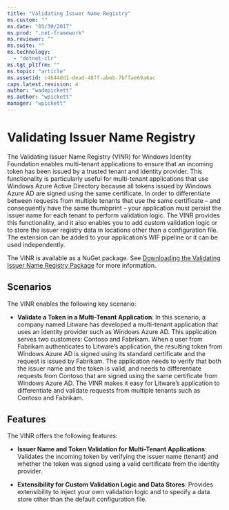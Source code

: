 ```yaml
---
title: "Validating Issuer Name Registry"
ms.custom: ""
ms.date: "03/30/2017"
ms.prod: ".net-framework"
ms.reviewer: ""
ms.suite: ""
ms.technology: 
  - "dotnet-clr"
ms.tgt_pltfrm: ""
ms.topic: "article"
ms.assetid: c4644dd1-dead-48ff-abeb-7bffae69a6ac
caps.latest.revision: 4
author: "wadepickett"
ms.author: "wpickett"
manager: "wpickett"
---
```

# Validating Issuer Name Registry
The Validating Issuer Name Registry (VINR) for Windows Identity Foundation enables multi-tenant applications to ensure that an incoming token has been issued by a trusted tenant and identity provider. This functionality is particularly useful for multi-tenant applications that use Windows Azure Active Directory because all tokens issued by Windows Azure AD are signed using the same certificate. In order to differentiate between requests from multiple tenants that use the same certificate – and consequently have the same thumbprint – your application must persist the issuer name for each tenant to perform validation logic. The VINR provides this functionality, and it also enables you to add custom validation logic or to store the issuer registry data in locations other than a configuration file. The extension can be added to your application’s WIF pipeline or it can be used independently.  
  
 The VINR is available as a NuGet package. See [Downloading the Validating Issuer Name Registry Package](../../../docs/framework/security/downloading-the-validating-issuer-name-registry-package.md) for more information.  
  
## Scenarios  
 The VINR enables the following key scenario:  
  
-   **Validate a Token in a Multi-Tenant Application**: In this scenario, a company named Litware has developed a multi-tenant application that uses an identity provider such as Windows Azure AD. This application serves two customers: Contoso and Fabrikam. When a user from Fabrikam authenticates to Litware’s application, the resulting token from Windows Azure AD is signed using its standard certificate and the request is issued by Fabrikam. The application needs to verify that both the issuer name and the token is valid, and needs to differentiate requests from Contoso that are signed using the same certificate from Windows Azure AD. The VINR makes it easy for Litware’s application to differentiate and validate requests from multiple tenants such as Contoso and Fabrikam.  
  
## Features  
 The VINR offers the following features:  
  
-   **Issuer Name and Token Validation for Multi-Tenant Applications**: Validates the incoming token by verifying the issuer name (tenant) and whether the token was signed using a valid certificate from the identity provider.  
  
-   **Extensibility for Custom Validation Logic and Data Stores**: Provides extensibility to inject your own validation logic and to specify a data store other than the default configuration file.
